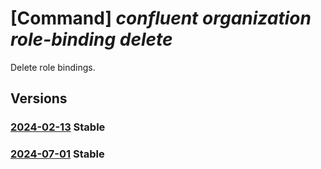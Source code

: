 # [Command] _confluent organization role-binding delete_

Delete role bindings.

## Versions

### [2024-02-13](/Resources/mgmt-plane/L3N1YnNjcmlwdGlvbnMve30vcmVzb3VyY2Vncm91cHMve30vcHJvdmlkZXJzL21pY3Jvc29mdC5jb25mbHVlbnQvb3JnYW5pemF0aW9ucy97fS9hY2Nlc3MvZGVmYXVsdC9kZWxldGVyb2xlYmluZGluZy97fQ==/2024-02-13.xml) **Stable**

<!-- mgmt-plane /subscriptions/{}/resourcegroups/{}/providers/microsoft.confluent/organizations/{}/access/default/deleterolebinding/{} 2024-02-13 -->

### [2024-07-01](/Resources/mgmt-plane/L3N1YnNjcmlwdGlvbnMve30vcmVzb3VyY2Vncm91cHMve30vcHJvdmlkZXJzL21pY3Jvc29mdC5jb25mbHVlbnQvb3JnYW5pemF0aW9ucy97fS9hY2Nlc3MvZGVmYXVsdC9kZWxldGVyb2xlYmluZGluZy97fQ==/2024-07-01.xml) **Stable**

<!-- mgmt-plane /subscriptions/{}/resourcegroups/{}/providers/microsoft.confluent/organizations/{}/access/default/deleterolebinding/{} 2024-07-01 -->
